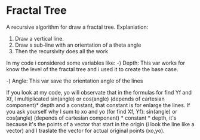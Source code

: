 # Fractal Tree
A recursive  algorithm for draw a fractal tree.
Explaniation:
1) Draw a vertical line.
2) Draw s sub-line with an orientation of a theta angle
3) Then the recursivity does all the work

In my code i considered some variables like:
-) Depth: This var works for know the level of the fractal tree and i used it to create the base case.

-) Angle: This var save the orientation angle of the lines

If you look at my code, yo will observate that in the formulas for find Yf and Xf, I multiplicated sin(angle) or cos(angle) (depends of cartesian component)* depth and a constant, that constant is for enlarge the lines. If you ask yourself why I sum to xo and yo (for find Xf, Yf): sin(angle) or cos(angle) (depends of cartesian component) * constant * depth, it's because it's  the points of a vector that start in the origin  (i look the line like a vector) and I traslate the vector for actual original points (xo,yo).
